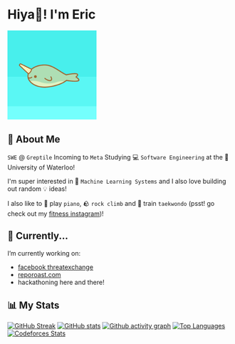 # Hiya👋! I'm Eric
<img width="200" height="200" object-fit="none" src="https://github.com/16BitNarwhal/16BitNarwhal/blob/main/narhwal.gif"/>

## 📖 About Me
`SWE` @ `Greptile`
Incoming to `Meta`
Studying 💻 `Software Engineering` at the 🏫 University of Waterloo!

I'm super interested in 🤖 `Machine Learning Systems` and I also love building out random 💡 ideas!

I also like to 🎹 play `piano`, 🪨 `rock climb` and 🥋 train `taekwondo` (psst! go check out my [fitness instagram](https://www.instagram.com/16fitnarwhal/))!

## 🌱 Currently...
I’m currently working on:
- [facebook threatexchange](https://github.com/facebook/ThreatExchange)
- [reporoast.com](reporoast.com)
- hackathoning here and there!

## 📊 My Stats
[![GitHub Streak](http://github-readme-streak-stats.herokuapp.com?user=16bitnarwhal&theme=tokyonight)](https://github.com/16bitnarwhal)
[![GitHub stats](https://github-readme-stats.vercel.app/api?username=16bitnarwhal&theme=tokyonight&show_icons=true)](https://github.com/16bitnarwhal)
[![Github activity graph](https://github-readme-activity-graph.vercel.app/graph?username=16bitnarwhal&theme=tokyo-night&height=300&area=true)](https://github.com/ashutosh00710/github-readme-activity-graph)
[![Top Languages](https://github-readme-stats.vercel.app/api/top-langs/?username=16bitnarwhal&layout=compact&langs_count=8&hide=shaderlab,hlsl,css,cmake&theme=tokyonight)](https://github.com/16bitnarwhal)
[![Codeforces Stats](https://codeforces-readme-stats.vercel.app/api/card?username=16bitnarwhal&theme=tokyonight)](https://codeforces.com/profile/16bitnarwhal)
